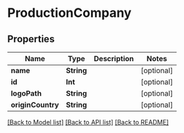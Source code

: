 # ProductionCompany

## Properties
Name | Type | Description | Notes
------------ | ------------- | ------------- | -------------
**name** | **String** |  | [optional] 
**id** | **Int** |  | [optional] 
**logoPath** | **String** |  | [optional] 
**originCountry** | **String** |  | [optional] 

[[Back to Model list]](../README.md#documentation-for-models) [[Back to API list]](../README.md#documentation-for-api-endpoints) [[Back to README]](../README.md)


